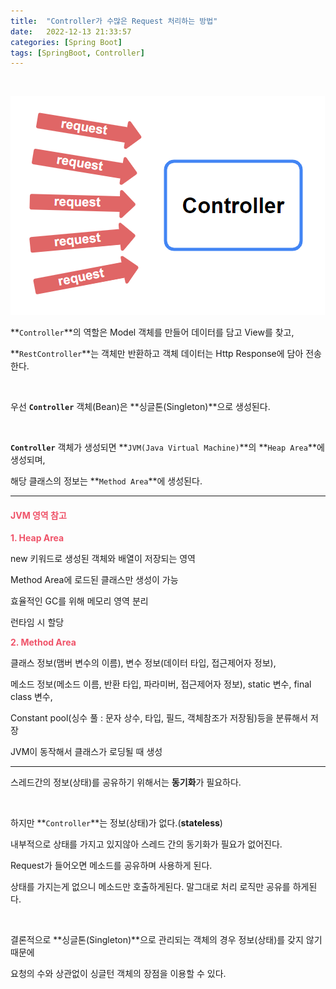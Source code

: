 ```yaml
---
title:  "Controller가 수많은 Request 처리하는 방법"
date:   2022-12-13 21:33:57
categories: [Spring Boot]
tags: [SpringBoot, Controller]
---
```

<br>

![main-img](/images/assets/springboot-3_controller_main.png)

**`Controller`**의 역할은 Model 객체를 만들어 데이터를 담고 View를 찾고, 

**`RestController`**는 객체만 반환하고 객체 데이터는 Http Response에 담아 전송한다.

<br>

우선 **`Controller`** 객체(Bean)은 **싱글톤(Singleton)**으로 생성된다. 

<br>

**`Controller`** 객체가 생성되면 **`JVM(Java Virtual Machine)`**의 **`Heap Area`**에 생성되며, 

해당 클래스의 정보는 **`Method Area`**에 생성된다.

---

#### **<span style="color:#ef5369">JVM 영역 참고</span>**

**<span style="color:#ef5369">1. Heap Area</span>**

new 키워드로 생성된 객체와 배열이 저장되는 영역

Method Area에 로드된 클래스만 생성이 가능

효율적인 GC를 위해 메모리 영역 분리

런타임 시 할당

**<span style="color:#ef5369">2. Method Area</span>**

클래스 정보(맴버 변수의 이름), 변수 정보(데이터 타입, 접근제어자 정보),

메소드 정보(메소드 이름, 반환 타입, 파라미버, 접근제어자 정보), static 변수, final class 변수,

Constant pool(싱수 풀 : 문자 상수, 타입, 필드, 객체참조가 저장됨)등을 분류해서 저장

JVM이 동작해서 클래스가 로딩될 때 생성

---

스레드간의 정보(상태)를 공유하기 위해서는 **동기화**가 필요하다.

<br>

하지만 **`Controller`**는 정보(상태)가 없다.(**stateless**)

내부적으로 상태를 가지고 있지않아 스레드 간의 동기화가 필요가 없어진다.

Request가 들어오면 메소드를 공유하며 사용하게 된다.

상태를 가지는게 없으니 메소드만 호출하게된다. 말그대로 처리 로직만 공유를 하게된다.

<br>

결론적으로 **싱글톤(Singleton)**으로 관리되는 객체의 경우 정보(상태)를 갖지 않기 때문에 

요청의 수와 상관없이 싱글턴 객체의 장점을 이용할 수 있다.